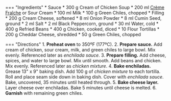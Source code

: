 === "Ingredients"
    * Sauce
        * 300 g Cream of Chicken Soup
        * 200 ml [Crème Fraîche](../sauces/creme-fraiche.md) or Sour Cream
        * 100 ml Milk
        * 100 g Green Chiles, chopped
    * Filling
        * 200 g Cream Cheese, softened
        * 8 ml Onion Powder
        * 8 ml Cumin Seed, ground
        * 2 ml Salt
        * 2 ml Black Peppercorn, ground
        * 30 ml Water, cold
        * 400 g Refried Beans
        * 400 g Chicken, cooked, diced
    * 10 Flour Tortillas
    * 200 g Cheddar Cheese, shredded
    * 50 g Green Chiles, chopped

=== "Directions"
    1. **Preheat oven** to 350ºF (177ºC).
    2. **Prepare sauce.** Add cream of chicken, sour cream, milk, and green chiles to large bowl. Mix evenly. Referenced later as *enchilada sauce*.
    3. **Prepare filling.** Add cheese, spices, and water to large bowl. Mix until smooth. Add beans and chicken. Mix evenly. Referenced later as *chicken mixture*.
    4. **Bake enchiladas.** Grease 13" x 9" baking dish. Add 100 g of *chicken mixture* to each tortilla. Roll and place seam side down in baking dish. Cover with *enchilada sauce*. Bake, uncovered, 35 minutes until heated through.
    5. **Bake cheese layer.** Layer cheese over enchiladas. Bake 5 minutes until cheese is melted.
    6. **Garnish** with remaining green chiles.

[^1]: Vogt, Brenda.
[^2]:
    ["Creamy Chicken Enchiladas."](https://www.tasteofhome.com/recipes/creamy-chicken-enchiladas/) *Taste of Home.* 10 April 2008.
